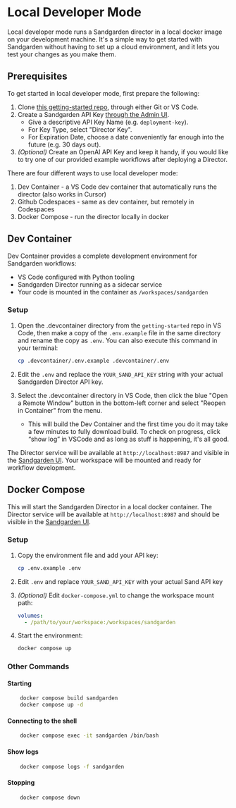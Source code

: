 # Local Developer Mode

Local developer mode runs a Sandgarden director in a local docker image on your development machine.
It's a simple way to get started with Sandgarden without having to set up a cloud environment, and it lets you test your changes as you make them.

## Prerequisites

To get started in local developer mode, first prepare the following:

1. Clone [this getting-started repo](https://github.com/sandgardenhq/getting-started.git), through either Git or VS Code.
2. Create a Sandgarden API Key [through the Admin UI](https://app.sandgarden.com/settings/api-keys/new).
   - Give a descriptive API Key Name (e.g. `deployment-key`).
   - For Key Type, select "Director Key".
   - For Expiration Date, choose a date conveniently far enough into the future (e.g. 30 days out).
3. _(Optional)_ Create an OpenAI API Key and keep it handy, if you would like to try one of our provided example workflows after deploying a Director.


There are four different ways to use local developer mode:

1. Dev Container - a VS Code dev container that automatically runs the director (also works in Cursor)
2. Github Codespaces - same as dev container, but remotely in Codespaces
3. Docker Compose - run the director locally in docker

## Dev Container

Dev Container provides a complete development environment for Sandgarden workflows:

- VS Code configured with Python tooling
- Sandgarden Director running as a sidecar service
- Your code is mounted in the container as `/workspaces/sandgarden`

### Setup

1. Open the .devcontainer directory from the `getting-started` repo in VS Code, then make a copy of the `.env.example` file in the same directory and rename the copy as `.env`. You can also execute this command in your terminal:
   ```bash
   cp .devcontainer/.env.example .devcontainer/.env
   ```

2. Edit the `.env` and replace the `YOUR_SAND_API_KEY` string with your actual Sandgarden Director API key.

3. Select the .devcontainer directory in VS Code, then click the blue "Open a Remote Window" button in the bottom-left corner and select "Reopen in Container" from the menu.
   - This will build the Dev Container and the first time you do it may take a few minutes to fully download build. To check on progress, click “show log” in VSCode and as long as stuff is happening, it's all good.

The Director service will be available at `http://localhost:8987` and visible in the [Sandgarden UI](https://app.sandgarden.com). Your workspace will be mounted and ready for workflow development.

## Docker Compose

This will start the Sandgarden Director in a local docker container. The Director service will be available at `http://localhost:8987` and should be visible in the [Sandgarden UI](https://app.sandgarden.com).

### Setup

1. Copy the environment file and add your API key:
   ```bash
   cp .env.example .env
   ```

2. Edit `.env` and replace `YOUR_SAND_API_KEY` with your actual Sand API key

3. _(Optional)_ Edit `docker-compose.yml` to change the workspace mount path:
   ```yaml
   volumes:
     - /path/to/your/workspace:/workspaces/sandgarden
   ```

4. Start the environment:
   ```bash
   docker compose up
   ```


### Other Commands

#### Starting
```bash
    docker compose build sandgarden
    docker compose up -d
```

#### Connecting to the shell
```bash
    docker compose exec -it sandgarden /bin/bash
```

#### Show logs
```bash
    docker compose logs -f sandgarden
```

#### Stopping
```bash
    docker compose down
```
